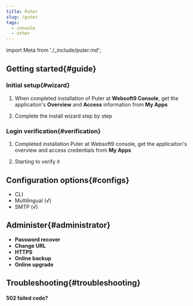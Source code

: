 ```yaml
---
title: Puter
slug: /puter
tags:
  - console
  - other
---
```


import Meta from './_include/puter.md';

<Meta name="meta" />

## Getting started{#guide}

### Initial setup{#wizard}

1. When completed installation of Puter at **Websoft9 Console**, get the applicaiton's **Overview** and **Access** information from **My Apps**  

2. Complete the install wizard step by step

### Login verification{#verification}

1. Completed installation Puter at Websoft9 console, get the applicaiton's overview and access credentials from **My Apps**  

2. Starting to verify it

## Configuration options{#configs}

- CLI
- Multilingual (√)
- SMTP (√)

## Administer{#administrator}

- **Password recover**
- **Change URL**
- **HTTPS**
- **Online backup**
- **Online upgrade**

## Troubleshooting{#troubleshooting}

#### 502 failed code?